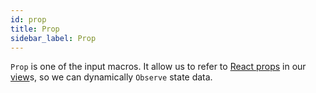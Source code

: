 ```yaml
---
id: prop
title: Prop
sidebar_label: Prop
---
```


`Prop` is one of the input macros. It allow us to refer to [React
props](https://reactjs.org/docs/components-and-props.html) in our
[view](/docs/api/view)s, so we can dynamically `Observe` state data.
